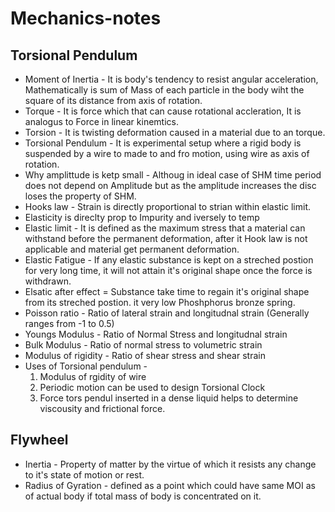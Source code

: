 # Mechanics-notes

## Torsional Pendulum 
* Moment of Inertia - It is body's tendency to resist angular acceleration, Mathematically is sum of Mass of each particle in the body wiht the square of its distance from axis of rotation. 
* Torque - It is force which that can cause rotational accleration, It is analogus to Force in linear kinemtics. 
* Torsion - It is twisting deformation caused in a material due to an torque. 
* Torsional Pendulum - It is experimental setup where a rigid body is suspended by a wire to made to and fro motion, using wire as axis of rotation. 
* Why amplittude is ketp small - Althoug in ideal case of SHM time period does not depend on Amplitude but as the amplitude increases the disc loses the property of SHM. 
* Hooks law - Strain is directly proportional to strian within elastic limit. 
* Elasticity is direclty prop to Impurity and iversely to temp
* Elastic limit -  It is defined as the maximum stress that a material can withstand before the permanent deformation, after it Hook law is not applicable and material get permanent deformation. 
* Elastic Fatigue - If any elastic substance is kept on a streched postion for very long time, it will not attain it's original shape once the force is withdrawn. 
* Elsatic after effect = Substance take time to regain it's original shape from its streched postion. it very low Phoshphorus bronze spring. 
* Poisson ratio - Ratio of lateral strain and longitudnal strain  (Generally ranges from -1 to 0.5) 
* Youngs Modulus - Ratio of Normal Stress and longitudnal strain
* Bulk Modulus - Ratio of normal stress to volumetric strain 
* Modulus of rigidity - Ratio of shear stress and shear strain 
* Uses of Torsional pendulum - 
  1. Modulus of rgidity of wire 
  2. Periodic motion can be used to design Torsional Clock 
  3. Force tors pendul inserted in a dense liquid helps to determine viscousity and frictional force. 

## Flywheel 
* Inertia - Property of matter by the virtue of which it resists any change to it's state of motion or rest. 
* Radius of Gyration - defined as a point which could have same MOI as of actual body if total mass of body is concentrated on it. 
